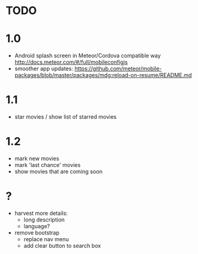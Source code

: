 TODO
====

# 1.0

  * Android splash screen in Meteor/Cordova compatible way http://docs.meteor.com/#/full/mobileconfigjs
  * smoother app updates: https://github.com/meteor/mobile-packages/blob/master/packages/mdg:reload-on-resume/README.md

# 1.1
  
  * star movies / show list of starred movies

# 1.2
  
  * mark new movies
  * mark 'last chance' movies 
  * show movies that are coming soon

# ?

* harvest more details:
  * long description
  * language?
* remove bootstrap
  * replace nav menu
  * add clear button to search box
